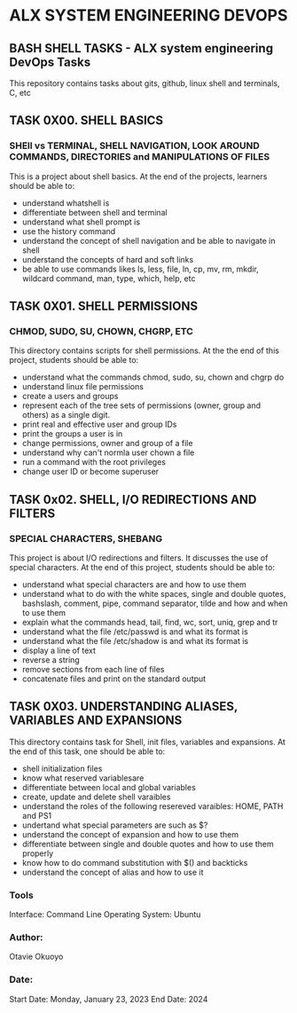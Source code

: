 # ALX SYSTEM ENGINEERING DEVOPS
## BASH SHELL TASKS - ALX system engineering DevOps Tasks

This repository contains tasks about gits, github, linux shell and terminals, C, etc

## TASK 0X00. SHELL BASICS
### SHEll vs TERMINAL, SHELL NAVIGATION, LOOK AROUND COMMANDS, DIRECTORIES and MANIPULATIONS OF FILES
This is a project about shell basics. At the end of the projects, learners should be able to:

- understand whatshell is
- differentiate between shell and terminal
- understand what shell prompt is
- use the history command
- understand the concept of shell navigation and be able to navigate in shell
- understand the concepts of hard and soft links
- be able to use commands likes ls, less, file, ln, cp, mv, rm, mkdir, wildcard command, man, type, which, help, etc


## TASK 0X01. SHELL PERMISSIONS
### CHMOD, SUDO, SU, CHOWN, CHGRP, ETC
This directory contains scripts for shell permissions. At the the end of this project, students should be able to:

- understand what the commands chmod, sudo, su, chown and chgrp do
- understand linux file permissions
- create a users and groups
- represent each of the tree sets of permissions (owner, group and others) as a single digit.
- print real and effective user and group IDs
- print the groups a user is in
- change permissions, owner and group of a file
- understand why can't normla user chown a file
- run a command with the root privileges
- change user ID or become superuser


## TASK 0x02. SHELL, I/O REDIRECTIONS AND FILTERS
### SPECIAL CHARACTERS, SHEBANG 
This project is about I/O redirections and filters. It discusses the use of special characters. At the end of this project, students should be able to:

- understand what special characters are and how to use them
- understand what to do with the white spaces, single and double quotes, bashslash, comment, pipe, command separator, tilde and how and when to use them
- explain what the commands head, tail, find, wc, sort, uniq, grep and tr
- understand what the file /etc/passwd is and what its format is
- understand what the file /etc/shadow is and what its format is
- display a line of text
- reverse a string
- remove sections from each line of files
- concatenate files and print on the standard output

## TASK 0X03. UNDERSTANDING ALIASES, VARIABLES AND EXPANSIONS
This directory contains task for Shell, init files, variables and expansions. At the end of this task, one should be able to:

- shell initialization files
- know what reserved variablesare
- differentiate between local and global variables
- create, update and delete shell varaibles
- understand the roles of the following resereved varaibles: HOME, PATH and PS1
- undertand what special parameters are such as $?
- understand the concept of expansion and how to use them
- differentiate between single and double quotes and how to use them properly
- know how to do command substitution with $() and backticks
- understand the concept of alias and how to use it


### Tools
Interface: Command Line
Operating System: Ubuntu

### Author:
Otavie Okuoyo

### Date:
Start Date: Monday, January 23, 2023
End Date: 2024
